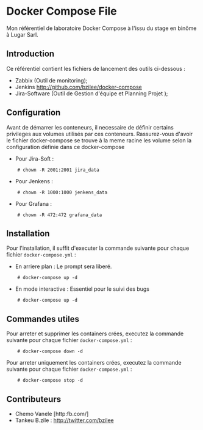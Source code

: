 # Docker Compose File
Mon référentiel de laboratoire Docker Compose à l'issu du stage en binôme  à Lugar Sarl.

##  Introduction

Ce référentiel contient les fichiers de lancement des outils ci-dessous :

- Zabbix (Outil de monitoring);
- Jenkins  http://github.com/bzilee/docker-compose
- Jira-Software (Outil de Gestion d'équipe et Planning Projet );


## Configuration

Avant de démarrer les conteneurs,
 il necessaire de définir certains privileges aux volumes utilisés 
 par ces conteneurs. Rassurez-vous d'avoir le fichier docker-compose se trouve à la meme racine les volume selon la configuration dèfinie dans ce docker-compose
 
* Pour Jira-Soft : 
```shel
    # chown -R 2001:2001 jira_data
```

* Pour Jenkens : 
```shel
    # chown -R 1000:1000 jenkens_data
```

* Pour Grafana : 
```shel
    # chown -R 472:472 grafana_data
```

## Installation

Pour l'installation, il suffit d'executer la commande suivante pour chaque fichier `docker-compose.yml` :
 
 * En arriere plan : Le prompt sera liberé.
```
    # docker-compose up -d
```
 * En mode interactive : Essentiel pour le suivi des bugs
```
    # docker-compose up -d
```

## Commandes utiles

Pour arreter et supprimer les containers crées, executez la commande suivante pour chaque fichier `docker-compose.yml` :
 
```
    # docker-compose down -d
```

Pour arreter uniquement les containers crées, executez la commande suivante pour chaque fichier `docker-compose.yml` :
 
```
    # docker-compose stop -d
```

## Contributeurs

* Chemo Vanele [http:fb.com/]
* Tankeu B.zile : http://twitter.com/bzilee

